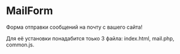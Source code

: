 # MailForm
Форма отправки сообщений на почту с вашего сайта!

Для её установки понадабится тоько 3 файла:
index.html,
mail.php,
common.js.
